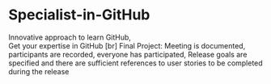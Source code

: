 # Specialist-in-GitHub
Innovative approach to learn GitHub,
<br>
Get your expertise in GitHub
[br]
Final Project: Meeting is documented, participants are recorded, everyone has participated, Release goals are specified and there are sufficient references to user stories to be completed during the release
